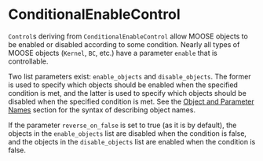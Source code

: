# ConditionalEnableControl

`Control`s deriving from `ConditionalEnableControl` allow MOOSE objects to be enabled or
disabled according to some condition. Nearly all types of MOOSE objects (`Kernel`, `BC`, etc.)
have a parameter `enable` that is controllable.

Two list parameters exist: `enable_objects` and `disable_objects`. The former
is used to specify which objects should be enabled when the specified condition
is met, and the latter is used to specify which objects should be disabled when
the specified condition is met. See the
[Object and Parameter Names](syntax/Controls/index.md#object-and-parameter-names)
section for the syntax of describing object names.

If the parameter `reverse_on_false` is set to true (as it is by default),
the objects in the `enable_objects` list are disabled when the condition is
false, and the objects in the `disable_objects` list are enabled when the
condition is false.
